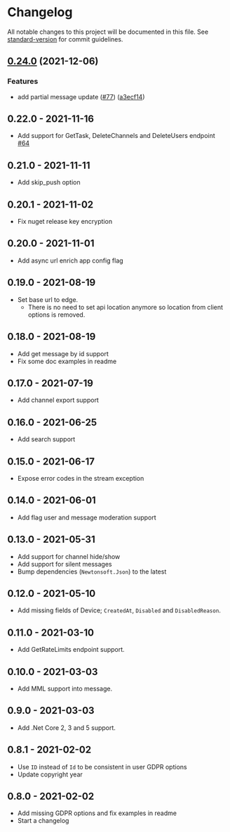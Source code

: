 # Changelog

All notable changes to this project will be documented in this file. See [standard-version](https://github.com/conventional-changelog/standard-version) for commit guidelines.

## [0.24.0](https://github.com/GetStream/stream-chat-net/compare/0.23.0...0.24.0) (2021-12-06)


### Features

* add partial message update ([#77](https://github.com/GetStream/stream-chat-net/issues/77)) ([a3ecf14](https://github.com/GetStream/stream-chat-net/commit/a3ecf14e425ee14bae321d25b1300990685cf58a))

## 0.22.0 - 2021-11-16

- Add support for GetTask, DeleteChannels and DeleteUsers endpoint [#64](https://github.com/GetStream/stream-chat-net/pull/64)

## 0.21.0 - 2021-11-11

- Add skip_push option

## 0.20.1 - 2021-11-02

- Fix nuget release key encryption

## 0.20.0 - 2021-11-01

- Add async url enrich app config flag

## 0.19.0 - 2021-08-19

- Set base url to edge.
  - There is no need to set api location anymore so location from client options is removed.

## 0.18.0 - 2021-08-19

- Add get message by id support
- Fix some doc examples in readme

## 0.17.0 - 2021-07-19

- Add channel export support

## 0.16.0 - 2021-06-25

- Add search support

## 0.15.0 - 2021-06-17

- Expose error codes in the stream exception

## 0.14.0 - 2021-06-01

- Add flag user and message moderation support

## 0.13.0 - 2021-05-31

- Add support for channel hide/show
- Add support for silent messages
- Bump dependencies (`Newtonsoft.Json`) to the latest

## 0.12.0 - 2021-05-10

- Add missing fields of Device; `CreatedAt`, `Disabled` and `DisabledReason`.

## 0.11.0 - 2021-03-10

- Add GetRateLimits endpoint support.

## 0.10.0 - 2021-03-03

- Add MML support into message.

## 0.9.0 - 2021-03-03

- Add .Net Core 2, 3 and 5 support.

## 0.8.1 - 2021-02-02

- Use `ID` instead of `Id` to be consistent in user GDPR options
- Update copyright year

## 0.8.0 - 2021-02-02

- Add missing GDPR options and fix examples in readme
- Start a changelog
